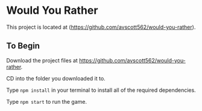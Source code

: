 # Would You Rather

This project is located at (https://github.com/avscott562/would-you-rather).

## To Begin

Download the project files at https://github.com/avscott562/would-you-rather.

CD into the folder you downloaded it to.

Type `npm install` in your terminal to install all of the required dependencies.

Type `npm start` to run the game.

